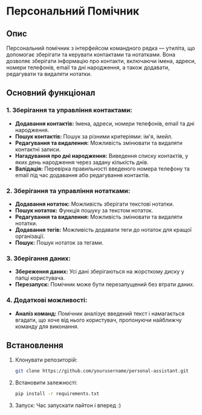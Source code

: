 # Персональний Помічник

## Опис

Персональний помічник з інтерфейсом командного рядка — утиліта, що допомогає зберігати та керувати контактами та нотатками. Вона дозволяє зберігати інформацію про контакти, включаючи імена, адреси, номери телефонів, email та дні народження, а також додавати, редагувати та видаляти нотатки.

## Основний функціонал

### 1. Зберігання та управління контактами:
- **Додавання контактів:** Імена, адреси, номери телефонів, email та дні народження.
- **Пошук контактів:** Пошук за різними критеріями: ім'я, імейл.
- **Редагування та видалення:** Можливість змінювати та видаляти контактні записи.
- **Нагадування про дні народження:** Виведення списку контактів, у яких день народження через задану кількість днів.
- **Валідація:** Перевірка правильності введеного номера телефону та email під час додавання або редагування контактів.

### 2. Зберігання та управління нотатками:
- **Додавання нотаток:** Можливість зберігати текстові нотатки.
- **Пошук нотаток:** Функція пошуку за текстом нотаток.
- **Редагування та видалення:** Можливість змінювати та видаляти нотатки.
- **Додавання тегів:** Можливість додавати теги до нотаток для кращої організації.
- **Пошук:** Пошук нотаток за тегами.

### 3. Зберігання даних:
- **Збереження даних:** Усі дані зберігаються на жорсткому диску у папці користувача.
- **Перезапуск:** Помічник може бути перезапущений без втрати даних.

### 4. Додаткові можливості:
- **Аналіз команд:** Помічник аналізує введений текст і намагається вгадати, що хоче від нього користувач, пропонуючи найближчу команду для виконання.

## Встановлення

1. Клонувати репозиторій:
   ```bash
   git clone https://github.com/yourusername/personal-assistant.git
2. Встановити залежності:
   ```bash
   pip install -r requirements.txt
3. Запуск:
   Час запускати пайтон і вперед :)

